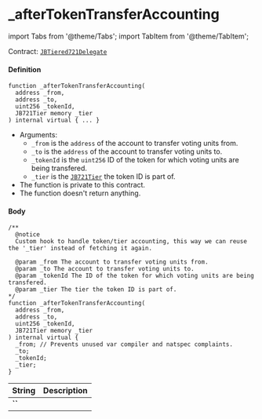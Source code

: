 # _afterTokenTransferAccounting

import Tabs from '@theme/Tabs';
import TabItem from '@theme/TabItem';

Contract: [`JBTiered721Delegate`](/dev/api/contracts/or-delegates/jbtiered721delegate)

<Tabs>
<TabItem value="Step by step" label="Step by step">

#### Definition

```
function _afterTokenTransferAccounting(
  address _from,
  address _to,
  uint256 _tokenId,
  JB721Tier memory _tier
) internal virtual { ... }
```

- Arguments:
  - `_from` is the `address` of the account to transfer voting units from.
  - `_to` is the `address` of the account to transfer voting units to.
  - `_tokenId` is the `uint256` ID of the token for which voting units are being transfered.
  - `_tier` is the [`JB721Tier`](/dev/api/data-structures/jb721tier) the token ID is part of.
- The function is private to this contract.
- The function doesn't return anything.

#### Body

</TabItem>

<TabItem value="Code" label="Code">

```
/**
  @notice 
  Custom hook to handle token/tier accounting, this way we can reuse the '_tier' instead of fetching it again.

  @param _from The account to transfer voting units from.
  @param _to The account to transfer voting units to.
  @param _tokenId The ID of the token for which voting units are being transfered.
  @param _tier The tier the token ID is part of.
*/
function _afterTokenTransferAccounting(
  address _from,
  address _to,
  uint256 _tokenId,
  JB721Tier memory _tier
) internal virtual {
  _from; // Prevents unused var compiler and natspec complaints.
  _to;
  _tokenId;
  _tier;
}
```

</TabItem>

<TabItem value="Errors" label="Errors">

|String|Description|
|-|-|
|**``**||

</TabItem>

<TabItem value="Bug bounty" label="Bug bounty">

</TabItem>
</Tabs>

